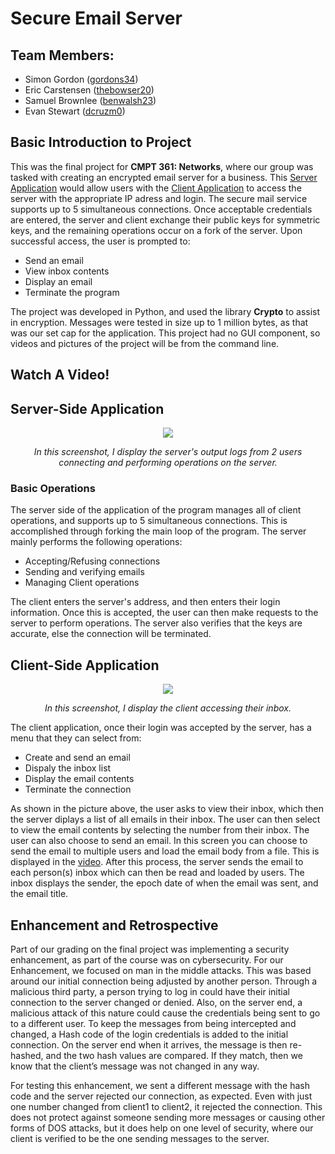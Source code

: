 # Secure Email Server
## Team Members:
- Simon Gordon ([gordons34](https://github.com/gordons34))
- Eric Carstensen ([thebowser20](https://github.com/E-Carstensen))
- Samuel Brownlee ([benwalsh23](https://github.com/brownleg))
- Evan Stewart ([dcruzm0](https://github.com/stewarte19))

## Basic Introduction to Project
This was the final project for **CMPT 361: Networks**, where our group was tasked with creating an encrypted email server for a business. This [Server Application](#server-side-application) would allow users with the [Client Application](#client-side-application) to access the server with the appropriate IP adress and login. The secure mail service supports up to 5 simultaneous connections. Once acceptable credentials are entered, the server and client exchange their public keys for symmetric keys, and the remaining operations occur on a fork of the server. Upon successful access, the user is prompted to:
- Send an email
- View inbox contents
- Display an email
- Terminate the program

The project was developed in Python, and used the library **Crypto** to assist in encryption. Messages were tested in size up to 1 million bytes, as that was our set cap for the application. This project had no GUI component, so videos and pictures of the project will be from the command line.

## Watch A Video!

[](https://github.com/Gordons34Repo/Secure-Email-Server/assets/135652713/0bc859ce-5266-43e2-8f95-ad7bc79528ef)

## Server-Side Application
<p align="center">
<img src=https://github.com/Gordons34Repo/Secure-Email-Server/assets/135652713/5e827010-5d3a-4b65-a500-838a0b2d626d />
</p>
<p align="center"><i>In this screenshot, I display the server's output logs from 2 users connecting and performing operations on the server.</i></p>

### Basic Operations

The server side of the application of the program manages all of client operations, and supports up to 5 simultaneous connections. This is accomplished through forking the main loop of the program. The server mainly performs the following operations:
- Accepting/Refusing connections
- Sending and verifying emails
- Managing Client operations

The client enters the server's address, and then enters their login information. Once this is accepted, the user can then make requests to the server to perform operations. The server also verifies that the keys are accurate, else the connection will be terminated. 

## Client-Side Application
<p align="center">
<img src=https://github.com/Gordons34Repo/Secure-Email-Server/assets/135652713/0a1f6ab0-e963-4504-b50f-80e1951b0908 />
</p>
<p align="center"><i>In this screenshot, I display the client accessing their inbox.</i></p>

The client application, once their login was accepted by the server, has a menu that they can select from:
- Create and send an email
- Dispaly the inbox list
- Display the email contents
- Terminate the connection

As shown in the picture above, the user asks to view their inbox, which then the server diplays a list of all emails in their inbox. The user can then select to view the email contents by selecting the number from their inbox. The user can also choose to send an email. In this screen you can choose to send the email to multiple users and load the email body from a file. This is displayed in the [video](#watch-a-video). After this process, the server sends the email to each person(s) inbox which can then be read and loaded by users. The inbox displays the sender, the epoch date of when the email was sent, and the email title.

## Enhancement and Retrospective

Part of our grading on the final project was implementing a security enhancement, as part of the course was on cybersecurity. For our Enhancement, we focused on man in the middle attacks. This was based around our initial connection being adjusted by another person. Through a malicious third party, a person trying to log in could have their initial connection to the server changed or denied. Also, on the server end, a malicious attack of this nature could cause the credentials being sent to go to a different user. To keep the messages from being intercepted and changed, a Hash code of the login credentials is added to the initial connection. On the server end when it arrives, the message is then re-hashed, and the two hash values are compared. If they match, then we know that the client’s message was not changed in any way. 

For testing this enhancement, we sent a different message with the hash code and the server rejected our connection, as expected. Even with just one number changed from client1 to client2, it rejected the connection. This does not protect against someone sending more messages or causing other forms of DOS attacks, but it does help on one level of security, where our client is verified to be the one sending messages to the server.
